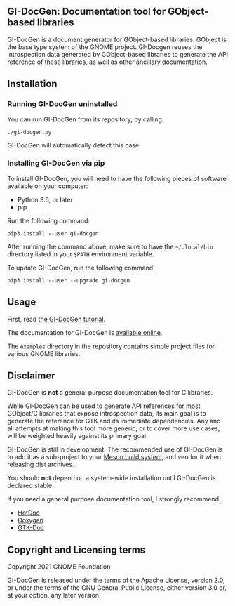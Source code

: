 <!--
SPDX-FileCopyrightText: 2021 GNOME Foundation

SPDX-License-Identifier: Apache-2.0 OR GPL-3.0-or-later
-->

GI-DocGen: Documentation tool for GObject-based libraries
-------------------------------------------------------------------------------

GI-DocGen is a document generator for GObject-based libraries. GObject is
the base type system of the GNOME project. GI-Docgen reuses the
introspection data generated by GObject-based libraries to generate the API
reference of these libraries, as well as other ancillary documentation.

## Installation

### Running GI-DocGen uninstalled

You can run GI-DocGen from its repository, by calling:

```
./gi-docgen.py
```

GI-DocGen will automatically detect this case.

### Installing GI-DocGen via pip

To install GI-DocGen, you will need to have the following pieces of software
available on your computer:

 - Python 3.6, or later
 - pip

Run the following command:

```
pip3 install --user gi-docgen
```

After running the command above, make sure to have the `~/.local/bin`
directory listed in your `$PATH` environment variable.

To update GI-DocGen, run the following command:

```
pip3 install --user --upgrade gi-docgen
```

## Usage

First, read [the GI-DocGen tutorial](https://gnome.pages.gitlab.gnome.org/gi-docgen/tutorial.html).

The documentation for GI-DocGen is [available online](https://gnome.pages.gitlab.gnome.org/gi-docgen/).

The `examples` directory in the repository contains simple project files for
various GNOME libraries.

## Disclaimer

GI-DocGen is **not** a general purpose documentation tool for C libraries.

While GI-DocGen can be used to generate API references for most GObject/C
libraries that expose introspection data, its main goal is to generate the
reference for GTK and its immediate dependencies. Any and all attempts at
making this tool more generic, or to cover more use cases, will be weighted
heavily against its primary goal.

GI-DocGen is still in development. The recommended use of GI-DocGen is to
add it as a sub-project to your [Meson build system](https://mesonbuild.com),
and vendor it when releasing dist archives.

You should **not** depend on a system-wide installation until GI-DocGen is
declared stable.

If you need a general purpose documentation tool, I strongly recommend:

 - [HotDoc](https://hotdoc.github.io/)
 - [Doxygen](https://www.doxygen.nl/index.html)
 - [GTK-Doc](https://gitlab.gnome.org/GNOME/gtk-doc/)

## Copyright and Licensing terms

Copyright 2021  GNOME Foundation

GI-DocGen is released under the terms of the Apache License, version 2.0, or
under the terms of the GNU General Public License, either version 3.0 or,
at your option, any later version.
